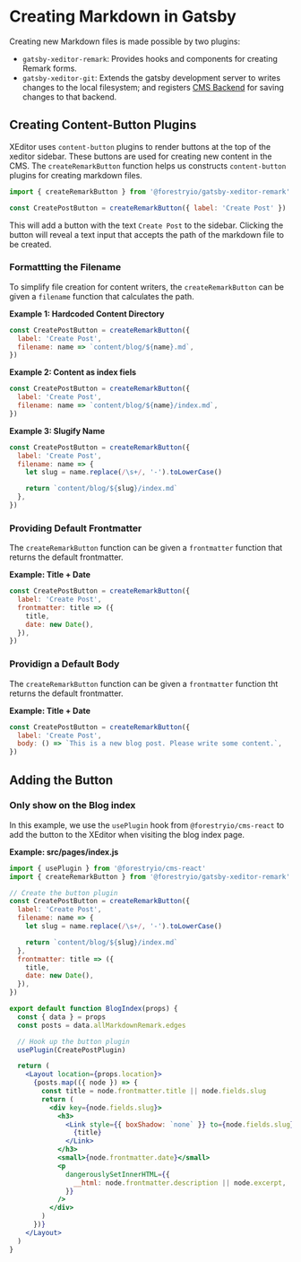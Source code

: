 # Creating Markdown in Gatsby

Creating new Markdown files is made possible by two plugins:

- `gatsby-xeditor-remark`: Provides hooks and components for creating Remark forms.
- `gatsby-xeditor-git`: Extends the gatsby development server to writes changes to the local filesystem;
  and registers [CMS Backend](../concepts/backends.md) for saving changes to that backend.

## Creating Content-Button Plugins

XEditor uses `content-button` plugins to render buttons at the top of the xeditor sidebar. These buttons are used for creating new content in the CMS. The `createRemarkButton` function helps us constructs `content-button` plugins for creating markdown files.

```javascript
import { createRemarkButton } from '@forestryio/gatsby-xeditor-remark'

const CreatePostButton = createRemarkButton({ label: 'Create Post' })
```

This will add a button with the text `Create Post` to the sidebar. Clicking the button will reveal a text input that accepts the path of the markdown file to be created.

### Formattting the Filename

To simplify file creation for content writers, the `createRemarkButton` can be given a `filename` function that calculates the path.

**Example 1: Hardcoded Content Directory**

```javascript
const CreatePostButton = createRemarkButton({
  label: 'Create Post',
  filename: name => `content/blog/${name}.md`,
})
```

**Example 2: Content as index fiels**

```javascript
const CreatePostButton = createRemarkButton({
  label: 'Create Post',
  filename: name => `content/blog/${name}/index.md`,
})
```

**Example 3: Slugify Name**

```javascript
const CreatePostButton = createRemarkButton({
  label: 'Create Post',
  filename: name => {
    let slug = name.replace(/\s+/, '-').toLowerCase()

    return `content/blog/${slug}/index.md`
  },
})
```

### Providing Default Frontmatter

The `createRemarkButton` function can be given a `frontmatter` function that returns the default frontmatter.

**Example: Title + Date**

```javascript
const CreatePostButton = createRemarkButton({
  label: 'Create Post',
  frontmatter: title => ({
    title,
    date: new Date(),
  }),
})
```

### Providign a Default Body

The `createRemarkButton` function can be given a `frontmatter` function tht returns the default frontmatter.

**Example: Title + Date**

```javascript
const CreatePostButton = createRemarkButton({
  label: 'Create Post',
  body: () => `This is a new blog post. Please write some content.`,
})
```

## Adding the Button

### Only show on the Blog index

In this example, we use the `usePlugin` hook from `@forestryio/cms-react` to add the button
to the XEditor when visiting the blog index page.

**Example: src/pages/index.js**

```jsx
import { usePlugin } from '@forestryio/cms-react'
import { createRemarkButton } from '@forestryio/gatsby-xeditor-remark'

// Create the button plugin
const CreatePostButton = createRemarkButton({
  label: 'Create Post',
  filename: name => {
    let slug = name.replace(/\s+/, '-').toLowerCase()

    return `content/blog/${slug}/index.md`
  },
  frontmatter: title => ({
    title,
    date: new Date(),
  }),
})

export default function BlogIndex(props) {
  const { data } = props
  const posts = data.allMarkdownRemark.edges

  // Hook up the button plugin
  usePlugin(CreatePostPlugin)

  return (
    <Layout location={props.location}>
      {posts.map(({ node }) => {
        const title = node.frontmatter.title || node.fields.slug
        return (
          <div key={node.fields.slug}>
            <h3>
              <Link style={{ boxShadow: `none` }} to={node.fields.slug}>
                {title}
              </Link>
            </h3>
            <small>{node.frontmatter.date}</small>
            <p
              dangerouslySetInnerHTML={{
                __html: node.frontmatter.description || node.excerpt,
              }}
            />
          </div>
        )
      })}
    </Layout>
  )
}
```
